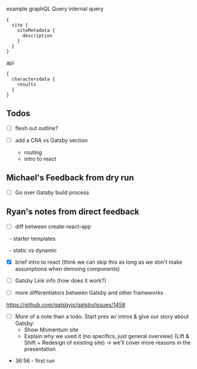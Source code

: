 example graphQL Query
internal query
```
{
  site {
    siteMetadata {
      description
    }
  }
}
```

api
```
{
  charactersdata {
    results
  }
}
```

## Todos
- [ ] flesh out outline?

- [ ] add a CRA vs Gatsby section
  - routing
  - intro to react

## Michael's Feedback from dry run
- [ ] Go over Gatsby build process

## Ryan's notes from direct feedback

- [ ] diff between create-react-app

  - starter templates

  - static vs dynamic

- [x] brief intro to react (think we can skip this as long as we don't make assumptions when demoing components)

- [ ] Gatsby Link info (how does it work?)

- [ ] more differentiators between Gatsby and other frameworks

https://github.com/gatsbyjs/gatsby/issues/1458

- [ ] More of a note than a todo. Start pres w/ intros & give our story about Gatsby:
  - Show Momentum site
  - Explain why we used it (no specifics, just general overview) (Lift & Shift + Redesign of existing site) -> we'll cover more reasons in the presentation

- 36:56 - first run
